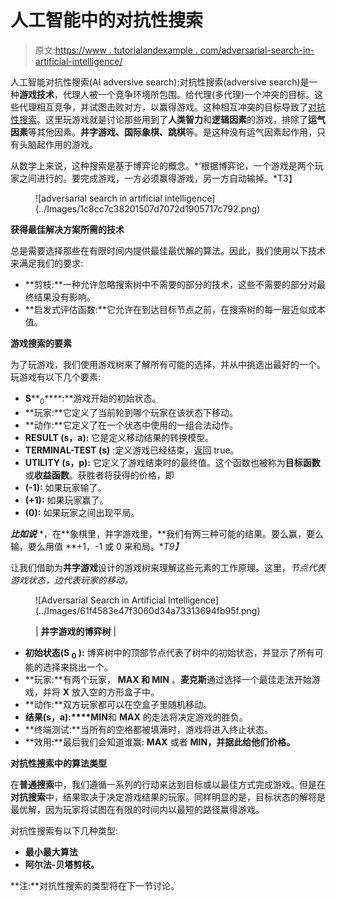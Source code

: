 # 人工智能中的对抗性搜索

> 原文:[https://www . tutorialandexample . com/adversarial-search-in-artificial-intelligence/](https://www.tutorialandexample.com/adversarial-search-in-artificial-intelligence/)

人工智能对抗性搜索(AI adversive search):对抗性搜索(adversive search)是一种**游戏技术**，代理人被一个竞争环境所包围。给代理(多代理)一个冲突的目标。这些代理相互竞争，并试图击败对方，以赢得游戏。这种相互冲突的目标导致了[对抗性搜索](https://www.javatpoint.com/ai-adversarial-search)。这里玩游戏就是讨论那些用到了**人类智力**和**逻辑因素**的游戏，排除了**运气因素**等其他因素。**井字游戏、国际象棋、跳棋**等。是这种没有运气因素起作用，只有头脑起作用的游戏。

从数学上来说，这种搜索是基于博弈论的概念。*‘根据博弈论，一个游戏是两个玩家之间进行的。要完成游戏，一方必须赢得游戏，另一方自动输掉。*T3】

<figure class="wp-block-image">![adversarial search in artificial intelligence](../Images/1c8cc7c38201507d7072d1905717c792.png)</figure>

**获得最佳解决方案所需的技术**

总是需要选择那些在有限时间内提供最佳最优解的算法。因此，我们使用以下技术来满足我们的要求:

*   **剪枝:**一种允许忽略搜索树中不需要的部分的技术，这些不需要的部分对最终结果没有影响。
*   **启发式评估函数:**它允许在到达目标节点之前，在搜索树的每一层近似成本值。

**游戏搜索的要素**

为了玩游戏，我们使用游戏树来了解所有可能的选择，并从中挑选出最好的一个。玩游戏有以下几个要素:

*   **S****<sub>0</sub>****:**游戏开始的初始状态。
*   **玩家:**它定义了当前轮到哪个玩家在该状态下移动。
*   **动作:**它定义了在一个状态中使用的一组合法动作。
*   **RESULT (s，a):** 它是定义移动结果的转换模型。
*   **TERMINAL-TEST (s)** :定义游戏已经结束，返回 true。
*   **UTILITY (s，p):** 它定义了游戏结束时的最终值。这个函数也被称为**目标函数**或**收益函数**。获胜者将获得的价格，即
*   **(-1):** 如果玩家输了。
*   **(+1):** 如果玩家赢了。
*   **(0):** 如果玩家之间出现平局。

***比如说*** *，在**象棋里，井字游戏里，**我们有两三种可能的结果。要么赢，要么输，要么用值 **+1，-1 或 0 来和局。**T9】*

让我们借助为**井字游戏**设计的游戏树来理解这些元素的工作原理。这里，*节点代表游戏状态，边代表玩家的移动。*

<figure class="wp-block-image">![Adversarial Search in Artificial Intelligence](../Images/61f4583e47f3060d34a73313694fb95f.png)</figure>

<figure class="wp-block-table aligncenter">

| **井字游戏的博弈树** |

</figure>

*   **初始状态(S <sub>0</sub> ):** 博弈树中的顶部节点代表了树中的初始状态，并显示了所有可能的选择来挑出一个。
*   **玩家:**有两个玩家， **MAX 和 MIN** 。**麦克斯**通过选择一个最佳走法开始游戏，并将 **X** 放入空的方形盒子中。
*   **动作:**双方玩家都可以在空盒子里随机移动。
*   **结果(s，a):****MIN**和 **MAX** 的走法将决定游戏的胜负。
*   **终端测试:**当所有的空格都被填满时，游戏将进入终止状态。
*   **效用:**最后我们会知道谁赢: **MAX** 或者 **MIN，**并据此给他们价格**。**

**对抗性搜索中的算法类型**

在**普通搜索**中，我们遵循一系列的行动来达到目标或以最佳方式完成游戏。但是在**对抗搜索**中，结果取决于决定游戏结果的玩家。同样明显的是，目标状态的解将是最优解，因为玩家将试图在有限的时间内以最短的路径赢得游戏。

对抗性搜索有以下几种类型:

*   **最小最大算法**
*   **阿尔法-贝塔剪枝。**

**注:**对抗性搜索的类型将在下一节讨论。